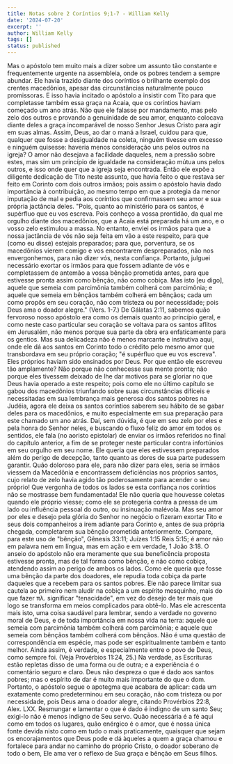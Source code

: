 ```yaml
---
title: Notas sobre 2 Coríntios 9;1-7 - William Kelly
date: '2024-07-20'
excerpt: ''
author: William Kelly
tags: []
status: published
---
```

Mas o apóstolo tem muito mais a dizer sobre um assunto tão constante e
frequentemente urgente na assembleia, onde os pobres tendem a sempre
abundar. Ele havia trazido diante dos coríntios o brilhante exemplo dos
crentes macedônios, apesar das circunstâncias naturalmente pouco
promissoras. E isso havia incitado o apóstolo a insistir com Tito para
que completasse também essa graça na Acaia, que os coríntios haviam
começado um ano atrás. Não que ele falasse por mandamento, mas pelo zelo
dos outros e provando a genuinidade de seu amor, enquanto colocava
diante deles a graça incomparável de nosso Senhor Jesus Cristo para agir
em suas almas. Assim, Deus, ao dar o maná a Israel, cuidou para que,
qualquer que fosse a desigualdade na coleta, ninguém tivesse em excesso
e ninguém quisesse: haveria menos consideração uns pelos outros na
igreja? O amor não desejava a facilidade daqueles, nem a pressão sobre
estes, mas sim um princípio de igualdade na consideração mútua uns pelos
outros, e isso onde quer que a igreja seja encontrada. Então ele expõe a
diligente dedicação de Tito neste assunto, que havia feito o que restava
ser feito em Corinto com dois outros irmãos; pois assim o apóstolo havia
dado importância à contribuição, ao mesmo tempo em que a protegia da
menor imputação de mal e pedia aos coríntios que confirmassem seu amor e
sua própria jactância deles. \"Pois, quanto ao ministério para os
santos, é supérfluo que eu vos escreva. Pois conheço a vossa prontidão,
da qual me orgulho diante dos macedônios, que a Acaia está preparada há
um ano, e o vosso zelo estimulou a massa. No entanto, enviei os irmãos
para que a nossa jactância de vós não seja feita em vão a este respeito,
para que (como eu disse) estejais preparados; para que, porventura, se
os macedônios vierem comigo e vos encontrarem despreparados, não nos
envergonhemos, para não dizer vós, nesta confiança. Portanto, julguei
necessário exortar os irmãos para que fossem adiante de vós e
completassem de antemão a vossa bênção prometida antes, para que
estivesse pronta assim como bênção, não como cobiça. Mas isto \[eu
digo\], aquele que semeia com parcimônia também colherá com parcimônia;
e aquele que semeia em bênçãos também colherá em bênçãos; cada um como
propôs em seu coração, não com tristeza ou por necessidade; pois Deus
ama o doador alegre.\" (Vers. 1-7.) De Gálatas 2:11, sabemos quão
fervoroso nosso apóstolo era como os demais quanto ao princípio geral, e
como neste caso particular seu coração se voltava para os santos aflitos
em Jerusalém, não menos porque sua parte da obra era enfaticamente para
os gentios. Mas sua delicadeza não é menos marcante e instrutiva aqui,
onde ele dá aos santos em Corinto todo o crédito pelo mesmo amor que
transbordava em seu próprio coração; \"é supérfluo que eu vos escreva\".
Eles próprios haviam sido ensinados por Deus. Por que então ele escreveu
tão amplamente? Não porque não conhecesse sua mente pronta; não porque
eles tivessem deixado de lhe dar motivos para se gloriar no que Deus
havia operado a este respeito; pois como ele no último capítulo se gabou
dos macedônios triunfando sobre suas circunstâncias difíceis e
necessitadas em sua lembrança mais generosa dos santos pobres na Judéia,
agora ele deixa os santos coríntios saberem seu hábito de se gabar deles
para os macedônios, e muito especialmente em sua preparação para este
chamado um ano atrás. Daí, sem dúvida, é que em seu zelo por eles e pela
honra do Senhor neles, e buscando o fluxo feliz do amor em todos os
sentidos, ele fala (no aoristo epistolar) de enviar os irmãos referidos
no final do capítulo anterior, a fim de se proteger neste particular
contra infortúnios em seu orgulho em seu nome. Ele queria que eles
estivessem preparados além do perigo de decepção, tanto quanto as dores
de sua parte pudessem garantir. Quão doloroso para ele, para não dizer
para eles, seria se irmãos viessem da Macedônia e encontrassem
deficiências nos próprios santos, cujo relato de zelo havia agido tão
poderosamente para acender o seu próprio! Que vergonha de todos os lados
se esta confiança nos coríntios não se mostrasse bem fundamentada! Ele
não queria que houvesse coletas quando ele próprio viesse; como ele se
protegeria contra a pressa de um lado ou influência pessoal do outro, ou
insinuação malévola. Mas seu amor por eles e desejo pela glória do
Senhor no negócio o fizeram exortar Tito e seus dois companheiros a irem
adiante para Corinto e, antes de sua própria chegada, completarem sua
bênção prometida anteriormente. Compare, para este uso de \"bênção\",
Gênesis 33:11; Juízes 1:15 Reis 5:15; é amor não em palavra nem em
língua, mas em ação e em verdade, 1 João 3:18. O anseio do apóstolo não
era meramente que sua beneficência proposta estivesse pronta, mas de tal
forma como bênção, e não como cobiça, atendendo assim ao perigo de ambos
os lados. Como ele queria que fosse uma bênção da parte dos doadores,
ele repudia toda cobiça da parte daqueles que a recebem para os santos
pobres. Ele não parece limitar sua cautela ao primeiro nem aludir na
cobiça a um espírito mesquinho, mais do que fazer πλ. significar
\"tenacidade\", em vez do desejo de ter mais que logo se transforma em
meios complicados para obtê-lo. Mas ele acrescenta mais isto, uma coisa
saudável para lembrar, sendo a verdade no governo moral de Deus, e de
toda importância em nossa vida na terra: aquele que semeia com
parcimônia também colherá com parcimônia; e aquele que semeia com
bênçãos também colherá com bênçãos. Não é uma questão de correspondência
em espécie, mas pode ser espiritualmente também e tanto melhor. Ainda
assim, é verdade, e especialmente entre o povo de Deus, como sempre foi.
(Veja Provérbios 11:24, 25.) Na verdade, as Escrituras estão repletas
disso de uma forma ou de outra; e a experiência é o comentário seguro e
claro. Deus não despreza o que é dado aos santos pobres; mas o espírito
de dar é muito mais importante do que o dom. Portanto, o apóstolo segue
o apotegma que acabara de aplicar: cada um exatamente como predeterminou
em seu coração, não com tristeza ou por necessidade, pois Deus ama o
doador alegre, citando Provérbios 22:8, Alex. LXX. Resmungar e lamentar
o que é dado é indigno de um santo Seu; exigi-lo não é menos indigno de
Seu servo. Quão necessária é a fé aqui como em todos os lugares, quão
enérgico é o amor, que é nossa única fonte devida nisto como em tudo o
mais praticamente, quaisquer que sejam os encorajamentos que Deus pode e
dá àqueles a quem a graça chamou e fortalece para andar no caminho do
próprio Cristo, o doador soberano de todo o bem, Ele ama ver o reflexo
de Sua graça e bênção em Seus filhos.
